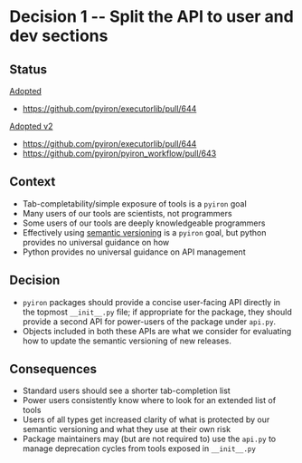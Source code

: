# Decision 1 -- Split the API to user and dev sections

## Status

[Adopted](https://github.com/pyiron/decisions/pull/1)
- https://github.com/pyiron/executorlib/pull/644

[Adopted v2](https://github.com/pyiron/decisions/pull/10)
- https://github.com/pyiron/executorlib/pull/644
- https://github.com/pyiron/pyiron_workflow/pull/643

## Context

- Tab-completability/simple exposure of tools is a `pyiron` goal
- Many users of our tools are scientists, not programmers
- Some users of our tools are deeply knowledgeable programmers
- Effectively using [semantic versioning](https://semver.org/) is a `pyiron` goal, but python provides no universal guidance on how
- Python provides no universal guidance on API management

## Decision

- `pyiron` packages should provide a concise user-facing API directly in the topmost `__init__.py` file; if appropriate for the package, they should provide a second API for power-users of the package under `api.py`.
- Objects included in both these APIs are what we consider for evaluating how to update the semantic versioning of new releases.

## Consequences

- Standard users should see a shorter tab-completion list 
- Power users consistently know where to look for an extended list of tools
- Users of all types get increased clarity of what is protected by our semantic versioning and what they use at their own risk
- Package maintainers may (but are not required to) use the `api.py` to manage deprecation cycles from tools exposed in `__init__.py`
